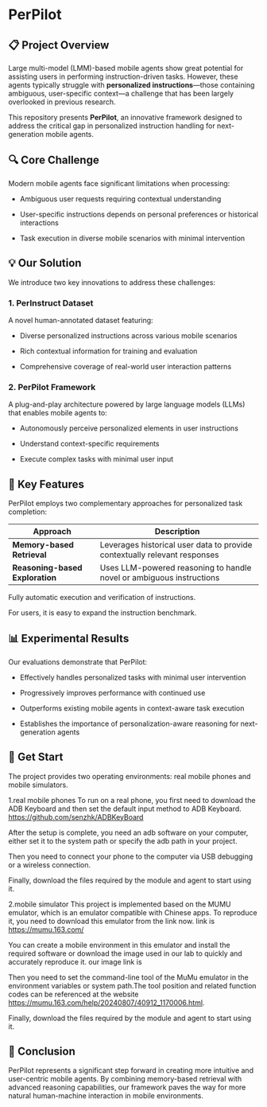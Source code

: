 # PerPilot

## 📋 Project Overview

Large multi-model (LMM)-based mobile agents show great potential for assisting users in performing instruction-driven tasks. However, these agents typically struggle with **personalized instructions**—those containing ambiguous, user-specific context—a challenge that has been largely overlooked in previous research.

This repository presents **PerPilot**, an innovative framework designed to address the critical gap in personalized instruction handling for next-generation mobile agents.

## 🔍 Core Challenge

Modern mobile agents face significant limitations when processing:

* Ambiguous user requests requiring contextual understanding

* User-specific instructions depends on personal preferences or historical interactions

* Task execution in diverse mobile scenarios with minimal intervention

## 💡 Our Solution

We introduce two key innovations to address these challenges:

### 1. PerInstruct Dataset

A novel human-annotated dataset featuring:

* Diverse personalized instructions across various mobile scenarios

* Rich contextual information for training and evaluation

* Comprehensive coverage of real-world user interaction patterns

### 2. PerPilot Framework

A plug-and-play architecture powered by large language models (LLMs) that enables mobile agents to:

* Autonomously perceive personalized elements in user instructions

* Understand context-specific requirements

* Execute complex tasks with minimal user input

## 🚀 Key Features

PerPilot employs two complementary approaches for personalized task completion:

| Approach                        | Description                                                               |
| ------------------------------- | ------------------------------------------------------------------------- |
| **Memory-based Retrieval**      | Leverages historical user data to provide contextually relevant responses |
| **Reasoning-based Exploration** | Uses LLM-powered reasoning to handle novel or ambiguous instructions      |

Fully automatic execution and verification of instructions.

For users, it is easy to expand the instruction benchmark.

## 📊 Experimental Results

Our evaluations demonstrate that PerPilot:

* Effectively handles personalized tasks with minimal user intervention

* Progressively improves performance with continued use

* Outperforms existing mobile agents in context-aware task execution

* Establishes the importance of personalization-aware reasoning for next-generation agents

## 📱 Get Start
The project provides two operating environments: real mobile phones and mobile simulators.

1.real mobile phones
To run on a real phone, you first need to download the ADB Keyboard and then set the default input method to ADB Keyboard.
https://github.com/senzhk/ADBKeyBoard

After the setup is complete, you need an adb software on your computer, either set it to the system path or specify the adb path in your project.

Then you need to connect your phone to the computer via USB debugging or a wireless connection.

Finally, download the files required by the module and agent to start using it.


2.mobile simulator
This project is implemented based on the MUMU emulator, which is an emulator compatible with Chinese apps.
To reproduce it, you need to download this emulator from the link now.
link is https://mumu.163.com/

You can create a mobile environment in this emulator and install the required software or download the image used in our lab to quickly and accurately reproduce it.
our image link is 

Then you need to set the command-line tool of the MuMu emulator in the environment variables or system path.The tool position and related function codes can be referenced at the website https://mumu.163.com/help/20240807/40912_1170006.html.

Finally, download the files required by the module and agent to start using it.



## 📝 Conclusion

PerPilot represents a significant step forward in creating more intuitive and user-centric mobile agents. By combining memory-based retrieval with advanced reasoning capabilities, our framework paves the way for more natural human-machine interaction in mobile environments.



